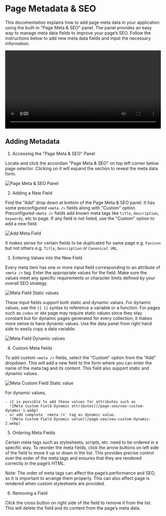 # Page Metadata & SEO

This documentation explains how to add page meta data in your application using the built-in "Page Meta & SEO" panel. The panel provides an easy way to manage meta data fields to improve your page’s SEO. Follow the instructions below to add new meta data fields and input the necessary information.

<video controls width="100%">
  <source src="/page-seo/seo-demo.webm" type="video/webm" />
</video>

## Adding Metadata

1. Accessing the "Page Meta & SEO" Panel

  Locate and click the accordian "Page Meta & SEO" on top left corner below page selector. Clicking on it will expand the section to reveal the meta data form.

  ![Page Meta & SEO Panel](/page-seo/seo-locate-panel.gif)

2. Adding a New Field

  Find the "Add" drop down at bottom of the Page Meta & SEO panel. It has some preconfigured `<meta />` fields along with "Custom" option.
  Preconfigured `<meta />` fields add known meta tags like `title`, `description`, `keywords`, etc to page. If any field is not listed, use the "Custom" option to add a new field.

  ![Add Meta Field](/page-seo/seo-add.png)

  It makes sense for certain fields to be duplicated for same page e.g. `Favicon` but not others e.g. `Title`, `Description` or `Canonical URL`.

3. Entering Values into the New Field

  Every meta item has one or more input field corresponding to an attribute of `<meta />` tag. Enter the appropriate values for the field. Make sure the values meet any specific requirements or character limits defined by your overall SEO strategy.

  ![Meta Field Static values](/page-seo/seo-static-values.webp)

  These input fields support both static and dynamic values. For dynamic values, use the `{{ }}` syntax to reference a variable or a function.
  For pages such as `index` or `404` page may require static values since they stay constant but for dynamic pages generated for every collection, it makes more sense to have dynamic values. Use the data panel from right hand side to easily copy a data variable.

  ![Meta Field Dynamic values](/page-seo/seo-dynamic-values.webp)

4. Custom Meta fields

  To add custom `<meta />` fields, select the "Custom" option from the "Add" dropdown. This will add a new field to the form where you can enter the name of the meta tag and its content. This field also support static and dynamic values.

  ![Meta Custom Field Static value](/page-seo/seo-custom-static.webp)

  For dynamic values,

    - it is possible to add these values for attributes such as
      ![Meta Custom Field Dynamic attributes](/page-seo/seo-custom-dynamic-1.webp)
    - or add complete `<meta />` tag as dynamic value.
      ![Meta Custom Field Dynamic value](/page-seo/seo-custom-dynamic-2.webp)

5. Ordering Meta Fields

  Certain meta tags such as stylesheets, scripts, etc. need to be ordered in a specific way. To reorder the meta fields, click the arrow buttons on left side of the field to move it up or down in the list. This provides precise control over the order of the meta tags and ensures that they are rendered correctly in the page’s HTML.

  Note: The order of meta tags can affect the page’s performance and SEO, so it is important to arrange them properly. This can also affect page is rendered when custom stylesheets are provided.

6. Removing a Field

  Click the cross button on right side of the field to remove it from the list. This will delete the field and its content from the page’s meta data.
